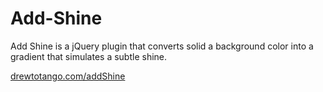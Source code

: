 Add-Shine
=========

Add Shine is a jQuery plugin that converts solid a background color into a gradient that simulates a subtle shine.

<a href='http://drewtotango.com/addShine'>drewtotango.com/addShine</a>